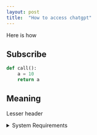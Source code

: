 ```yaml
---
layout: post
title:  "How to access chatgpt"
---
```


Here is how

## Subscribe

```python
def call():
	a = 10
	return a
```

## Meaning

Lesser header

<details>
![img](https://i.imgur.com/YrN7MIV.jpg)
<summary>System Requirements</summary>
<img src="https://i.imgur.com/YrN7MIV.jpg)">
</details>
